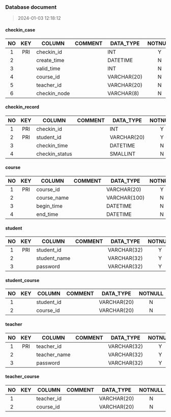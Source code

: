 ### Database document
> 2024-01-03 12:18:12
#### checkin_case  
NO | KEY | COLUMN | COMMENT | DATA_TYPE | NOTNULL | REMARK
:---: | :---: | --- | --- | --- | :---: | ---
1|PRI|checkin_id| |INT|Y|
2| |create_time| |DATETIME|N|
3| |valid_time| |INT|N|
4| |course_id| |VARCHAR(20)|N|
5| |teacher_id| |VARCHAR(20)|N|
6| |checkin_node| |VARCHAR(8)|N|
#### checkin_record  
NO | KEY | COLUMN | COMMENT | DATA_TYPE | NOTNULL | REMARK
:---: | :---: | --- | --- | --- | :---: | ---
1|PRI|checkin_id| |INT|Y|
2|PRI|student_id| |VARCHAR(20)|Y|
3| |checkin_time| |DATETIME|N|
4| |checkin_status| |SMALLINT|N|
#### course  
NO | KEY | COLUMN | COMMENT | DATA_TYPE | NOTNULL | REMARK
:---: | :---: | --- | --- | --- | :---: | ---
1|PRI|course_id| |VARCHAR(20)|Y|
2| |course_name| |VARCHAR(100)|N|
3| |begin_time| |DATETIME|N|
4| |end_time| |DATETIME|N|
#### student  
NO | KEY | COLUMN | COMMENT | DATA_TYPE | NOTNULL | REMARK
:---: | :---: | --- | --- | --- | :---: | ---
1|PRI|student_id| |VARCHAR(32)|Y|
2| |student_name| |VARCHAR(32)|Y|
3| |password| |VARCHAR(32)|Y|
#### student_course  
NO | KEY | COLUMN | COMMENT | DATA_TYPE | NOTNULL | REMARK
:---: | :---: | --- | --- | --- | :---: | ---
1| |student_id| |VARCHAR(20)|N|
2| |course_id| |VARCHAR(20)|N|
#### teacher  
NO | KEY | COLUMN | COMMENT | DATA_TYPE | NOTNULL | REMARK
:---: | :---: | --- | --- | --- | :---: | ---
1|PRI|teacher_id| |VARCHAR(32)|Y|
2| |teacher_name| |VARCHAR(32)|Y|
3| |password| |VARCHAR(32)|Y|
#### teacher_course  
NO | KEY | COLUMN | COMMENT | DATA_TYPE | NOTNULL | REMARK
:---: | :---: | --- | --- | --- | :---: | ---
1| |teacher_id| |VARCHAR(20)|N|
2| |course_id| |VARCHAR(20)|N|
